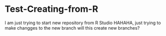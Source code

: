 # Test-Creating-from-R
I am just trying to start new repository from R Studio
HAHAHA, just trying to make changges to the new branch
will this create new branches?